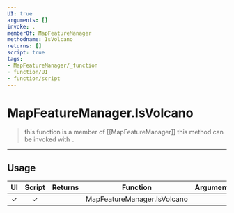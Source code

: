 ```yaml
---
UI: true
arguments: []
invoke: .
memberOf: MapFeatureManager
methodname: IsVolcano
returns: []
script: true
tags:
- MapFeatureManager/_function
- function/UI
- function/script
---
```

# MapFeatureManager.IsVolcano
> this function is a member of [[MapFeatureManager]]
> this method can be invoked with `.`
-----
## Usage
|  UI | Script | Returns | Function | Arguments |
|:---:|:------:|-------:|:--------:|:---------|
|✓|✓||MapFeatureManager.IsVolcano||
